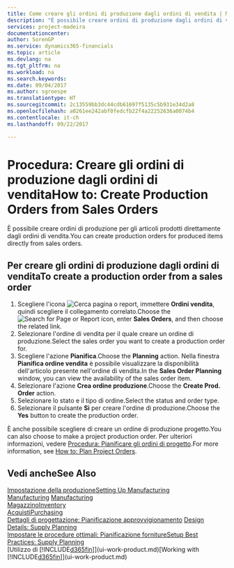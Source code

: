 ```yaml
---
title: Come creare gli ordini di produzione dagli ordini di vendita | Microsoft Docs
description: "È possibile creare ordini di produzione dagli ordini di vendita nell'area di applicazione Vendite e marketing."
services: project-madeira
documentationcenter: 
author: SorenGP
ms.service: dynamics365-financials
ms.topic: article
ms.devlang: na
ms.tgt_pltfrm: na
ms.workload: na
ms.search.keywords: 
ms.date: 09/04/2017
ms.author: sgroespe
ms.translationtype: HT
ms.sourcegitcommit: 2c13559bb3dc44cdb61697f5135c5b931e34d2a8
ms.openlocfilehash: a0261ee242abf0fedcfb22f4a22252636a0074b4
ms.contentlocale: it-ch
ms.lasthandoff: 09/22/2017

---
```

# <a name="how-to-create-production-orders-from-sales-orders"></a><span data-ttu-id="893c9-103">Procedura: Creare gli ordini di produzione dagli ordini di vendita</span><span class="sxs-lookup"><span data-stu-id="893c9-103">How to: Create Production Orders from Sales Orders</span></span>
<span data-ttu-id="893c9-104">È possibile creare ordini di produzione per gli articoli prodotti direttamente dagli ordini di vendita.</span><span class="sxs-lookup"><span data-stu-id="893c9-104">You can create production orders for produced items directly from sales orders.</span></span>  

## <a name="to-create-a-production-order-from-a-sales-order"></a><span data-ttu-id="893c9-105">Per creare gli ordini di produzione dagli ordini di vendita</span><span class="sxs-lookup"><span data-stu-id="893c9-105">To create a production order from a sales order</span></span>  

1.  <span data-ttu-id="893c9-106">Scegliere l'icona ![Cerca pagina o report](media/ui-search/search_small.png "Cerca pagina o report"), immettere **Ordini vendita**, quindi scegliere il collegamento correlato.</span><span class="sxs-lookup"><span data-stu-id="893c9-106">Choose the ![Search for Page or Report](media/ui-search/search_small.png "Search for Page or Report icon") icon, enter **Sales Orders**, and then choose the related link.</span></span>  
2.  <span data-ttu-id="893c9-107">Selezionare l'ordine di vendita per il quale creare un ordine di produzione.</span><span class="sxs-lookup"><span data-stu-id="893c9-107">Select the sales order you want to create a production order for.</span></span>  
3.  <span data-ttu-id="893c9-108">Scegliere l'azione **Pianifica**.</span><span class="sxs-lookup"><span data-stu-id="893c9-108">Choose the **Planning** action.</span></span> <span data-ttu-id="893c9-109">Nella finestra **Pianifica ordine vendita** è possibile visualizzare la disponibilità dell'articolo presente nell'ordine di vendita.</span><span class="sxs-lookup"><span data-stu-id="893c9-109">In the **Sales Order Planning** window, you can view the availability of the sales order item.</span></span>  
4.  <span data-ttu-id="893c9-110">Selezionare l'azione **Crea ordine produzione**.</span><span class="sxs-lookup"><span data-stu-id="893c9-110">Choose the **Create Prod. Order** action.</span></span>  
5.  <span data-ttu-id="893c9-111">Selezionare lo stato e il tipo di ordine.</span><span class="sxs-lookup"><span data-stu-id="893c9-111">Select the status and order type.</span></span>  
6.  <span data-ttu-id="893c9-112">Selezionare il pulsante **Sì** per creare l'ordine di produzione.</span><span class="sxs-lookup"><span data-stu-id="893c9-112">Choose the **Yes** button to create the production order.</span></span>

<span data-ttu-id="893c9-113">È anche possibile scegliere di creare un ordine di produzione progetto.</span><span class="sxs-lookup"><span data-stu-id="893c9-113">You can also choose to make a project production order.</span></span> <span data-ttu-id="893c9-114">Per ulteriori informazioni, vedere [Procedura: Pianificare gli ordini di progetto](production-how-to-plan-project-orders.md).</span><span class="sxs-lookup"><span data-stu-id="893c9-114">For more information, see [How to: Plan Project Orders](production-how-to-plan-project-orders.md).</span></span>   

## <a name="see-also"></a><span data-ttu-id="893c9-115">Vedi anche</span><span class="sxs-lookup"><span data-stu-id="893c9-115">See Also</span></span>  
[<span data-ttu-id="893c9-116">Impostazione della produzione</span><span class="sxs-lookup"><span data-stu-id="893c9-116">Setting Up Manufacturing</span></span>](production-configure-production-processes.md)  
<span data-ttu-id="893c9-117">[Manufacturing](production-manage-manufacturing.md)  </span><span class="sxs-lookup"><span data-stu-id="893c9-117">[Manufacturing](production-manage-manufacturing.md)  </span></span>  
[<span data-ttu-id="893c9-118">Magazzino</span><span class="sxs-lookup"><span data-stu-id="893c9-118">Inventory</span></span>](inventory-manage-inventory.md)  
[<span data-ttu-id="893c9-119">Acquisti</span><span class="sxs-lookup"><span data-stu-id="893c9-119">Purchasing</span></span>](purchasing-manage-purchasing.md)  
<span data-ttu-id="893c9-120">[Dettagli di progettazione: Pianificazione approvvigionamento](design-details-supply-planning.md) </span><span class="sxs-lookup"><span data-stu-id="893c9-120">[Design Details: Supply Planning](design-details-supply-planning.md) </span></span>  
[<span data-ttu-id="893c9-121">Impostare le procedure ottimali: Pianificazione forniture</span><span class="sxs-lookup"><span data-stu-id="893c9-121">Setup Best Practices: Supply Planning</span></span>](setup-best-practices-supply-planning.md)  
<span data-ttu-id="893c9-122">[Utilizzo di [!INCLUDE[d365fin](includes/d365fin_md.md)]](ui-work-product.md)</span><span class="sxs-lookup"><span data-stu-id="893c9-122">[Working with [!INCLUDE[d365fin](includes/d365fin_md.md)]](ui-work-product.md)</span></span>

